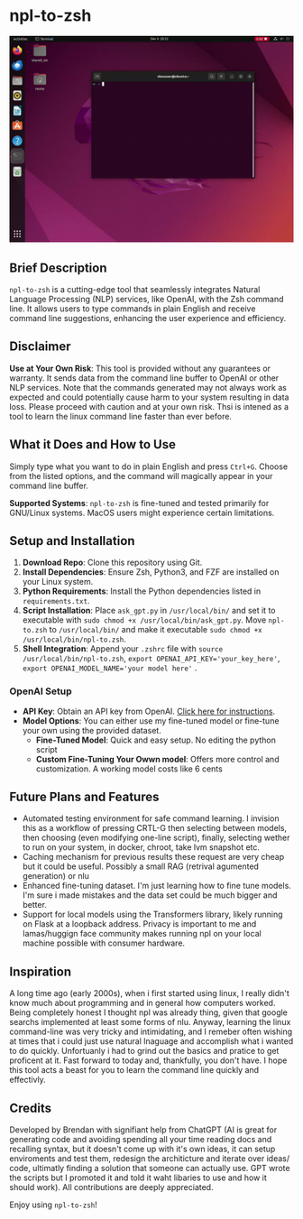 # npl-to-zsh

![GIF of usage](screenshots/this.gif)

## Brief Description
`npl-to-zsh` is a cutting-edge tool that seamlessly integrates Natural Language Processing (NLP) services, like OpenAI, with the Zsh command line. It allows users to type commands in plain English and receive command line suggestions, enhancing the user experience and efficiency.

## Disclaimer
**Use at Your Own Risk**: This tool is provided without any guarantees or warranty. It sends data from the command line buffer to OpenAI or other NLP services. Note that the commands generated may not always work as expected and could potentially cause harm to your system resulting in data loss. Please proceed with caution and at your own risk. Thsi is intened as a tool to learn the linux command line faster than ever before.

## What it Does and How to Use
Simply type what you want to do in plain English and press `Ctrl+G`. Choose from the listed options, and the command will magically appear in your command line buffer. 

**Supported Systems**: `npl-to-zsh` is fine-tuned and tested primarily for GNU/Linux systems. MacOS users might experience certain limitations.

## Setup and Installation
1. **Download Repo**: Clone this repository using Git.
2. **Install Dependencies**: Ensure Zsh, Python3, and FZF are installed on your Linux system.
3. **Python Requirements**: Install the Python dependencies listed in `requirements.txt`.
4. **Script Installation**: Place `ask_gpt.py` in `/usr/local/bin/` and set it to executable with `sudo chmod +x /usr/local/bin/ask_gpt.py`. Move `npl-to.zsh` to `/usr/local/bin/` and make it executable `sudo chmod +x /usr/local/bin/npl-to.zsh`.
5. **Shell Integration**: Append your `.zshrc` file with `source /usr/local/bin/npl-to.zsh`, `export OPENAI_API_KEY='your_key_here'`, `export OPENAI_MODEL_NAME='your model here'` .

### OpenAI Setup
- **API Key**: Obtain an API key from OpenAI. [Click here for instructions](link_to_openai_api_key_setup).
- **Model Options**: You can either use my fine-tuned model or fine-tune your own using the provided dataset.
   - **Fine-Tuned Model**: Quick and easy setup. No editing the python script
   - **Custom Fine-Tuning Your Owwn model**: Offers more control and customization. A working model costs like 6 cents

## Future Plans and Features
- Automated testing environment for safe command learning. I invision this as a workflow of pressing CRTL-G then selecting between models, then choosing (even modifying one-line script), finally, selecting wether to run on your system, in docker, chroot, take lvm snapshot etc.
- Caching mechanism for previous results these request are very cheap but it could be useful. Possibly a small RAG (retrival agumented generation) or nlu
- Enhanced fine-tuning dataset. I'm just learning how to fine tune models. I'm sure i made mistakes and the data set could be much bigger and better.
- Support for local models using the Transformers library, likely running on Flask at a loopback address. Privacy is important to me and lamas/huggign face community makes running npl on your local machine possible with consumer hardware.

## Inspiration
A long time ago (early 2000s), when i first started using linux, I really didn't know much about programming and in general how computers worked. Being completely honest I thought npl was already thing, given that google searchs implemented at least some forms of nlu. Anyway, learning the linux command-line was very tricky and intimidating, and I remeber often wishing at times that i could just use natural lnaguage and accomplish what i wanted to do quickly. Unfortuanly i had to grind out the basics and pratice to get proficent at it. Fast forward to today and, thankfully, you don't have. I hope this tool acts a beast for you to learn the command line quickly and effectivly.

## Credits
Developed by Brendan with signifiant help from ChatGPT (AI is great for generating code and avoiding spending all your time reading docs and recalling syntax, but it doesn't come up with it's own ideas, it can setup enviroments and test them, redesign the architicture and iterate over ideas/ code, ultimatly finding a solution that someone can actually use. GPT wrote the scripts but I promoted it and told it waht libaries to use and how it should work). All contributions are deeply appreciated.

Enjoy using `npl-to-zsh`!